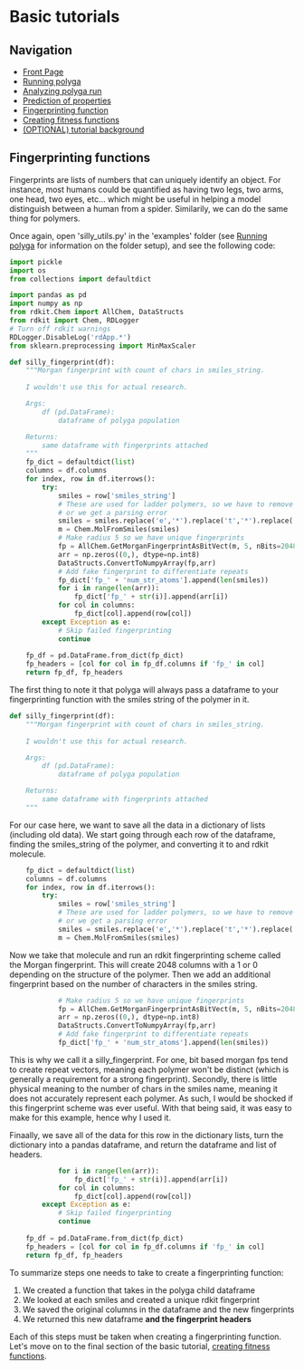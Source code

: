 # Basic tutorials
## Navigation
- [Front Page](../../README.md)
- [Running polyga](basic.md)
- [Analyzing polyga run](analyzing.md) 
- [Prediction of properties](predict.md)
- [Fingerprinting function](fingerprinting.md)
- [Creating fitness functions](fitness.md)
- [(OPTIONAL) tutorial background](background.md)

## Fingerprinting functions
Fingerprints are lists of numbers that can uniquely identify an object. For 
instance, most humans could be quantified as having two legs, two arms, one
head, two eyes, etc... which might be useful in helping a model distinguish
between a human from a spider. Similarily, we can do the same thing for 
polymers.

Once again, open 'silly\_utils.py' in the 'examples' folder (see
[Running polyga](basic.md) for information on the folder setup), and see the
following code:
```Python
import pickle
import os
from collections import defaultdict

import pandas as pd
import numpy as np
from rdkit.Chem import AllChem, DataStructs
from rdkit import Chem, RDLogger
# Turn off rdkit warnings
RDLogger.DisableLog('rdApp.*')
from sklearn.preprocessing import MinMaxScaler

def silly_fingerprint(df):
    """Morgan fingerprint with count of chars in smiles_string.
        
    I wouldn't use this for actual research.

    Args:
        df (pd.DataFrame):
            dataframe of polyga population

    Returns:
        same dataframe with fingerprints attached
    """
    fp_dict = defaultdict(list)
    columns = df.columns
    for index, row in df.iterrows():
        try:
            smiles = row['smiles_string']
            # These are used for ladder polymers, so we have to remove them
            # or we get a parsing error
            smiles = smiles.replace('e','*').replace('t','*').replace('d','*').replace('g','*')
            m = Chem.MolFromSmiles(smiles)
            # Make radius 5 so we have unique fingerprints
            fp = AllChem.GetMorganFingerprintAsBitVect(m, 5, nBits=2048)
            arr = np.zeros((0,), dtype=np.int8)
            DataStructs.ConvertToNumpyArray(fp,arr)
            # Add fake fingerprint to differentiate repeats
            fp_dict['fp_' + 'num_str_atoms'].append(len(smiles))
            for i in range(len(arr)):
                fp_dict['fp_' + str(i)].append(arr[i])
            for col in columns:
                fp_dict[col].append(row[col])
        except Exception as e:
            # Skip failed fingerprinting
            continue
    
    fp_df = pd.DataFrame.from_dict(fp_dict)
    fp_headers = [col for col in fp_df.columns if 'fp_' in col]
    return fp_df, fp_headers
```

The first thing to note it that polyga will always pass a dataframe to your
fingerprinting function with the smiles string of the polymer in it.
```Python
def silly_fingerprint(df):
    """Morgan fingerprint with count of chars in smiles_string.
        
    I wouldn't use this for actual research.

    Args:
        df (pd.DataFrame):
            dataframe of polyga population

    Returns:
        same dataframe with fingerprints attached
    """
```

For our case here, we want to save all the data in a dictionary of lists
(including old data). We start going through each row of the dataframe, 
finding the smiles\_string of the polymer, and converting it to and rdkit
molecule.
```Python
    fp_dict = defaultdict(list)
    columns = df.columns
    for index, row in df.iterrows():
        try:
            smiles = row['smiles_string']
            # These are used for ladder polymers, so we have to remove them
            # or we get a parsing error
            smiles = smiles.replace('e','*').replace('t','*').replace('d','*').replace('g','*')
            m = Chem.MolFromSmiles(smiles)
```

Now we take that molecule and run an rdkit fingerprinting scheme called the 
Morgan fingerprint. This will create 2048 columns with a 1 or 0 depending
on the structure of the polymer. Then we add an additional fingerprint based
on the number of characters in the smiles string.
```Python
            # Make radius 5 so we have unique fingerprints
            fp = AllChem.GetMorganFingerprintAsBitVect(m, 5, nBits=2048)
            arr = np.zeros((0,), dtype=np.int8)
            DataStructs.ConvertToNumpyArray(fp,arr)
            # Add fake fingerprint to differentiate repeats
            fp_dict['fp_' + 'num_str_atoms'].append(len(smiles))
```
This is why we call it a silly\_fingerprint. For one, bit based morgan fps
tend to create repeat vectors, meaning each polymer won't be distinct (which
is generally a requirement for a strong fingerprint). Secondly,
there is little physical meaning to the number of chars in the smiles name, 
meaning it does not accurately represent each polymer. As such, I would be 
shocked if this fingerprint scheme was ever useful. With that being said, it
was easy to make for this example, hence why I used it.

Finaally, we save all of the data for this row in the dictionary lists, turn
the dictionary into a pandas dataframe, and return the dataframe and list of
headers.
```Python
            for i in range(len(arr)):
                fp_dict['fp_' + str(i)].append(arr[i])
            for col in columns:
                fp_dict[col].append(row[col])
        except Exception as e:
            # Skip failed fingerprinting
            continue
    
    fp_df = pd.DataFrame.from_dict(fp_dict)
    fp_headers = [col for col in fp_df.columns if 'fp_' in col]
    return fp_df, fp_headers
```

To summarize steps one needs to take to create a fingerprinting function:
1. We created a function that takes in the polyga child dataframe
2. We looked at each smiles and created a unique rdkit fingerprint
3. We saved the original columns in the dataframe and the new fingerprints
4. We returned this new dataframe **and the fingerprint headers**

Each of this steps must be taken when creating a fingerprinting function. Let's
move on to the final section of the basic tutorial, [creating fitness 
functions](fitness.md).
